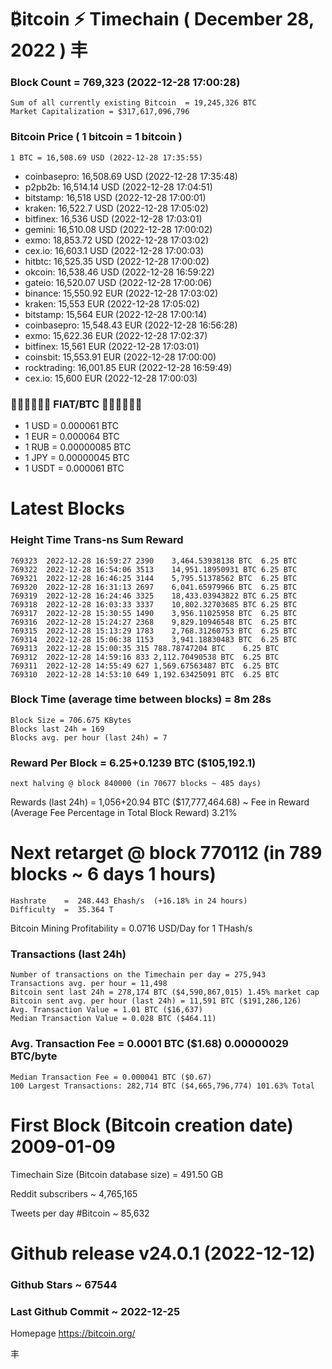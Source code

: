 # ₿itcoin ⚡ Timechain ( December 28, 2022 ) 丰
### Block Count	= 769,323 (2022-12-28 17:00:28)
    Sum of all currently existing Bitcoin  = 19,245,326 BTC
    Market Capitalization = $317,617,096,796
### Bitcoin Price ( 1 bitcoin = 1 bitcoin )
	1 BTC = 16,508.69 USD (2022-12-28 17:35:55)
- coinbasepro: 16,508.69 USD (2022-12-28 17:35:48)
- p2pb2b: 16,514.14 USD (2022-12-28 17:04:51)
- bitstamp: 16,518 USD (2022-12-28 17:00:01)
- kraken: 16,522.7 USD (2022-12-28 17:05:02)
- bitfinex: 16,536 USD (2022-12-28 17:03:01)
- gemini: 16,510.08 USD (2022-12-28 17:00:02)
- exmo: 18,853.72 USD (2022-12-28 17:03:02)
- cex.io: 16,603.1 USD (2022-12-28 17:00:03)
- hitbtc: 16,525.35 USD (2022-12-28 17:00:02)
- okcoin: 16,538.46 USD (2022-12-28 16:59:22)
- gateio: 16,520.07 USD (2022-12-28 17:00:06)
- binance: 15,550.92 EUR (2022-12-28 17:03:02)
- kraken: 15,553 EUR (2022-12-28 17:05:02)
- bitstamp: 15,564 EUR (2022-12-28 17:00:14)
- coinbasepro: 15,548.43 EUR (2022-12-28 16:56:28)
- exmo: 15,622.36 EUR (2022-12-28 17:02:37)
- bitfinex: 15,561 EUR (2022-12-28 17:03:01)
- coinsbit: 15,553.91 EUR (2022-12-28 17:00:00)
- rocktrading: 16,001.85 EUR (2022-12-28 16:59:49)
- cex.io: 15,600 EUR (2022-12-28 17:00:03)
### 💱💶💵💷💴💱 FIAT/BTC 💱💴💷💵💶💱
- 1 USD = 0.000061 BTC
- 1 EUR = 0.000064 BTC
- 1 RUB = 0.00000085 BTC
- 1 JPY = 0.00000045 BTC
- 1 USDT = 0.000061 BTC
# Latest Blocks
### Height	Time	Trans-ns	Sum	Reward
    769323	2022-12-28 16:59:27	2390	3,464.53938138 BTC	6.25 BTC
    769322	2022-12-28 16:54:06	3513	14,951.18950931 BTC	6.25 BTC
    769321	2022-12-28 16:46:25	3144	5,795.51378562 BTC	6.25 BTC
    769320	2022-12-28 16:31:13	2697	6,041.65979966 BTC	6.25 BTC
    769319	2022-12-28 16:24:46	3325	18,433.03943822 BTC	6.25 BTC
    769318	2022-12-28 16:03:33	3337	10,802.32703685 BTC	6.25 BTC
    769317	2022-12-28 15:30:55	1490	3,956.11025958 BTC	6.25 BTC
    769316	2022-12-28 15:24:27	2368	9,829.10946548 BTC	6.25 BTC
    769315	2022-12-28 15:13:29	1783	2,768.31260753 BTC	6.25 BTC
    769314	2022-12-28 15:06:38	1153	3,941.18830483 BTC	6.25 BTC
    769313	2022-12-28 15:00:35	315	788.78747204 BTC	6.25 BTC
    769312	2022-12-28 14:59:16	833	2,112.70490538 BTC	6.25 BTC
    769311	2022-12-28 14:55:49	627	1,569.67563487 BTC	6.25 BTC
    769310	2022-12-28 14:53:10	649	1,192.63425091 BTC	6.25 BTC
### Block Time (average time between blocks) = 8m 28s
    Block Size = 706.675 KBytes
    Blocks last 24h = 169
    Blocks avg. per hour (last 24h) = 7
### Reward Per Block = 6.25+0.1239 BTC ($105,192.1) 
    next halving @ block 840000 (in 70677 blocks ~ 485 days)
Rewards (last 24h) = 1,056+20.94 BTC ($17,777,464.68) ~ Fee in Reward (Average Fee Percentage in Total Block Reward)	3.21%
# Next retarget @ block 770112 (in 789 blocks ~ 6 days 1 hours)
    Hashrate    =  248.443 Ehash/s  (+16.18% in 24 hours)
    Difficulty  =  35.364 T 
Bitcoin Mining Profitability = 0.0716 USD/Day for 1 THash/s
### Transactions (last 24h)
    Number of transactions on the Timechain per day = 275,943
    Transactions avg. per hour = 11,498
    Bitcoin sent last 24h = 278,174 BTC ($4,590,867,015) 1.45% market cap
    Bitcoin sent avg. per hour (last 24h) = 11,591 BTC ($191,286,126)
    Avg. Transaction Value = 1.01 BTC ($16,637)
    Median Transaction Value = 0.028 BTC ($464.11)
### Avg. Transaction Fee = 0.0001 BTC ($1.68) 0.00000029 BTC/byte
    Median Transaction Fee = 0.000041 BTC ($0.67)
    100 Largest Transactions: 282,714 BTC ($4,665,796,774) 101.63% Total
# First Block (Bitcoin creation date)	2009-01-09
Timechain Size (Bitcoin database size) = 491.50 GB

Reddit subscribers ~ 4,765,165

Tweets per day #Bitcoin ~ 85,632
# Github release	v24.0.1 (2022-12-12)
### Github Stars ~ 67544
### Last Github Commit ~ 2022-12-25

Homepage	https://bitcoin.org/

丰
